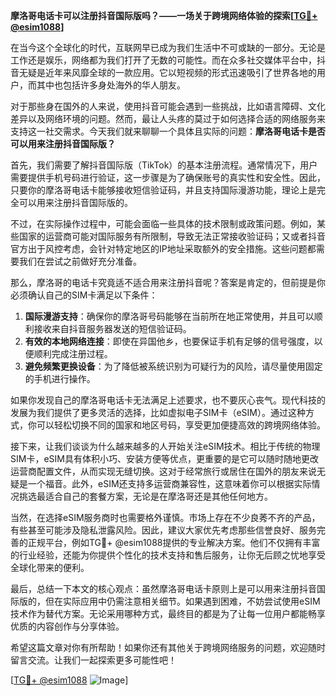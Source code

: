 **摩洛哥电话卡可以注册抖音国际版吗？——一场关于跨境网络体验的探索[[TG💪+ @esim1088](https://t.me/s/esim1088)]**

在当今这个全球化的时代，互联网早已成为我们生活中不可或缺的一部分。无论是工作还是娱乐，网络都为我们打开了无数的可能性。而在众多社交媒体平台中，抖音无疑是近年来风靡全球的一款应用。它以短视频的形式迅速吸引了世界各地的用户，而其中也包括许多身处海外的华人朋友。

对于那些身在国外的人来说，使用抖音可能会遇到一些挑战，比如语言障碍、文化差异以及网络环境的问题。然而，最让人头疼的莫过于如何选择合适的网络服务来支持这一社交需求。今天我们就来聊聊一个具体且实际的问题：**摩洛哥电话卡是否可以用来注册抖音国际版？**

首先，我们需要了解抖音国际版（TikTok）的基本注册流程。通常情况下，用户需要提供手机号码进行验证，这一步骤是为了确保账号的真实性和安全性。因此，只要你的摩洛哥电话卡能够接收短信验证码，并且支持国际漫游功能，理论上是完全可以用来注册抖音国际版的。

不过，在实际操作过程中，可能会面临一些具体的技术限制或政策问题。例如，某些国家的运营商可能对国际服务有所限制，导致无法正常接收验证码；又或者抖音官方出于风控考虑，会针对特定地区的IP地址采取额外的安全措施。这些问题都需要我们在尝试之前做好充分准备。

那么，摩洛哥的电话卡究竟适不适合用来注册抖音呢？答案是肯定的，但前提是你必须确认自己的SIM卡满足以下条件：

1. **国际漫游支持**：确保你的摩洛哥号码能够在当前所在地正常使用，并且可以顺利接收来自抖音服务器发送的短信验证码。
2. **有效的本地网络连接**：即使在异国他乡，也要保证手机有足够的信号强度，以便顺利完成注册过程。
3. **避免频繁更换设备**：为了降低被系统识别为可疑行为的风险，请尽量使用固定的手机进行操作。

如果你发现自己的摩洛哥电话卡无法满足上述要求，也不要灰心丧气。现代科技的发展为我们提供了更多灵活的选择，比如虚拟电子SIM卡（eSIM）。通过这种方式，你可以轻松切换不同的国家和地区号码，享受更加便捷高效的跨境网络体验。

接下来，让我们谈谈为什么越来越多的人开始关注eSIM技术。相比于传统的物理SIM卡，eSIM具有体积小巧、安装方便等优点，更重要的是它可以随时随地更改运营商配置文件，从而实现无缝切换。这对于经常旅行或居住在国外的朋友来说无疑是一个福音。此外，eSIM还支持多运营商兼容性，这意味着你可以根据实际情况挑选最适合自己的套餐方案，无论是在摩洛哥还是其他任何地方。

当然，在选择eSIM服务商时也需要格外谨慎。市场上存在不少良莠不齐的产品，有些甚至可能涉及隐私泄露风险。因此，建议大家优先考虑那些信誉良好、服务完善的正规平台，例如TG💪+ @esim1088提供的专业解决方案。他们不仅拥有丰富的行业经验，还能为你提供个性化的技术支持和售后服务，让你无后顾之忧地享受全球化带来的便利。

最后，总结一下本文的核心观点：虽然摩洛哥电话卡原则上是可以用来注册抖音国际版的，但在实际应用中仍需注意相关细节。如果遇到困难，不妨尝试使用eSIM技术作为替代方案。无论采用哪种方式，最终目的都是为了让每一位用户都能畅享优质的内容创作与分享体验。

希望这篇文章对你有所帮助！如果你还有其他关于跨境网络服务的问题，欢迎随时留言交流。让我们一起探索更多可能性吧！

[[TG💪+ @esim1088](https://t.me/s/esim1088) ![Image](https://i.postimg.cc/4NQfJmqS/Snipaste-2025-05-13-00-14-12.png)]